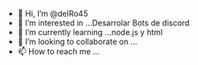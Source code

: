 - 👋 Hi, I’m @delRo45
- 👀 I’m interested in ...Desarrolar Bots de discord
- 🌱 I’m currently learning ...node.js y html
- 💞️ I’m looking to collaborate on ...
- 📫 How to reach me ...

<!---
delRo45/delRo45 is a ✨ special ✨ repository because its `README.md` (this file) appears on your GitHub profile.
You can click the Preview link to take a look at your changes.
--->
